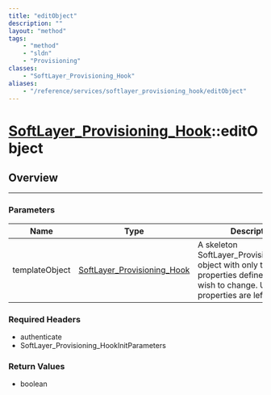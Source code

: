 ```yaml
---
title: "editObject"
description: ""
layout: "method"
tags:
    - "method"
    - "sldn"
    - "Provisioning"
classes:
    - "SoftLayer_Provisioning_Hook"
aliases:
    - "/reference/services/softlayer_provisioning_hook/editObject"
---
```

# [SoftLayer_Provisioning_Hook](/reference/services/SoftLayer_Provisioning_Hook)::editObject





## Overview 


-----

### Parameters 
|Name | Type | Description |
| --- | --- | --- |
|templateObject| <a href='/reference/datatypes/SoftLayer_Provisioning_Hook'>SoftLayer_Provisioning_Hook </a>| A skeleton SoftLayer_Provisioning_Hook object with only the properties defined that you wish to change. Unchanged properties are left alone.|


### Required Headers
* authenticate
* SoftLayer_Provisioning_HookInitParameters


### Return Values
* boolean




